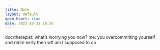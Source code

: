 ```yaml
---
title: Note
layout: default
open_heart: true
date: 2023-10-31 16:56
---
```


doc/therapist: what’s worrying you now?
me: you overcommitting yourself and _retire_ early then wtf am I supposed to do
